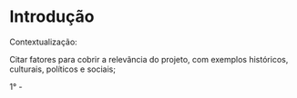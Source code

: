# Introdução
 
Contextualização:

Citar fatores para cobrir a relevância do projeto, com exemplos históricos, culturais, políticos e sociais;

1° - 